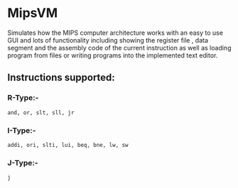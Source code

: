 # MipsVM
Simulates how the MIPS computer architecture works with an easy to use GUI and lots of functionality including showing the register file , data segment and the assembly code of the current instruction as well as loading program from files or writing programs into the implemented text editor.
## Instructions supported:
###  R-Type:-
    and, or, slt, sll, jr
###  I-Type:-
    addi, ori, slti, lui, beq, bne, lw, sw
###  J-Type:-
    j
